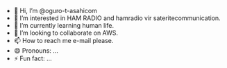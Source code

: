 - 👋 Hi, I’m @oguro-t-asahicom
- 👀 I’m interested in HAM RADIO and hamradio vir sateritecommunication.
- 🌱 I’m currently learning human life.
- 💞️ I’m looking to collaborate on AWS.
- 📫 How to reach me e-mail please.
- 😄 Pronouns: ...
- ⚡ Fun fact: ...

<!---
oguro-t-asahicom/oguro-t-asahicom is a ✨ special ✨ repository because its `README.md` (this file) appears on your GitHub profile.
You can click the Preview link to take a look at your changes.
--->
